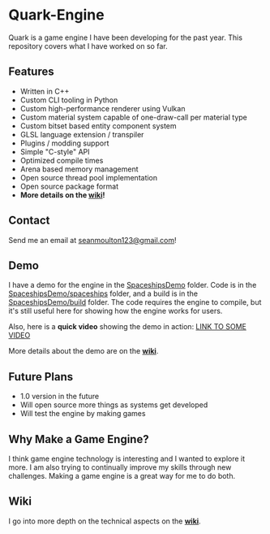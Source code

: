 # Quark-Engine
Quark is a game engine I have been developing for the past year. This repository covers what I have worked on so far.

<!-- TODO: add to this a little bit, just like a tiny amount -->

## Features
- Written in C++
- Custom CLI tooling in Python
- Custom high-performance renderer using Vulkan
- Custom material system capable of one-draw-call per material type
- Custom bitset based entity component system
- GLSL language extension / transpiler
- Plugins / modding support
- Simple "C-style" API
- Optimized compile times
- Arena based memory management
- Open source thread pool implementation
- Open source package format
- **More details on the [wiki](https://github.com/WindowsVista42/Quark-Engine/wiki)!**

## Contact
Send me an email at seanmoulton123@gmail.com!

## Demo
I have a demo for the engine in the [SpaceshipsDemo](SpaceshipsDemo/) folder. Code is in the [SpaceshipsDemo/spaceships](SpaceshipsDemo/spaceships) folder, and a build is in the [SpaceshipsDemo/build](SpaceshipsDemo/build) folder. The code requires the engine to compile, but it's still useful here for showing how the engine works for users.

Also, here is a **quick video** showing the demo in action: <!-- TODO: --> [LINK TO SOME VIDEO]()

More details about the demo are on the [**wiki**](https://github.com/WindowsVista42/Quark-Engine/wiki/Demo).

## Future Plans
- 1.0 version in the future
- Will open source more things as systems get developed
- Will test the engine by making games

##  Why Make a Game Engine?
I think game engine technology is interesting and I wanted to explore it more. I am also trying to continually improve my skills through new challenges. Making a game engine is a great way for me to do both.

## Wiki
I go into more depth on the technical aspects on the [**wiki**](https://github.com/WindowsVista42/Quark-Engine/wiki).
